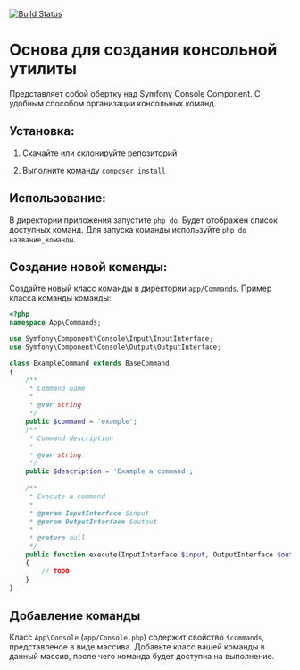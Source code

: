 [![Build Status](https://travis-ci.org/Westwind-Galeaf/console-example.svg?branch=master)](https://travis-ci.org/Westwind-Galeaf/console-example)

# Основа для создания консольной утилиты

Представляет собой обертку над Symfony Console Component. С удобным способом организации консольных команд.


## Установка:

1. Скачайте или склонируйте репозиторий

2. Выполните команду `composer install`


## Использование:

В директории приложения запустите `php do`. Будет отображен список доступных команд. Для запуска команды используйте `php do название_команды`. 


## Создание новой команды:

Создайте новый класс команды в директории `app/Commands`. Пример класса команды команды:

```php
<?php
namespace App\Commands;

use Symfony\Component\Console\Input\InputInterface;
use Symfony\Component\Console\Output\OutputInterface;

class ExampleCommand extends BaseCommand
{
    /**
     * Command name
     *
     * @var string
     */
    public $command = 'example';
    /**
     * Command description
     *
     * @var string
     */
    public $description = 'Example a command';
  
    /**
     * Execute a command
     *
     * @param InputInterface $input
     * @param OutputInterface $output
     *
     * @return null
     */
    public function execute(InputInterface $input, OutputInterface $output)
    {
        // TODO 
    }
}
```

## Добавление команды

Класс `App\Console` (`app/Console.php`) содержит свойство `$commands`, представленое в виде массива. Добавьте класс вашей команды в данный массив, после чего команда будет доступна на выполнение. 
